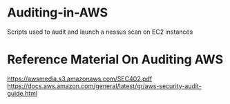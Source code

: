 # Auditing-in-AWS
Scripts used to audit and  launch a nessus scan on EC2 instances

# Reference Material On Auditing AWS

https://awsmedia.s3.amazonaws.com/SEC402.pdf </br>
https://docs.aws.amazon.com/general/latest/gr/aws-security-audit-guide.html </br>
